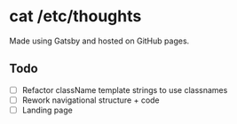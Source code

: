 # cat /etc/thoughts

Made using Gatsby and hosted on GitHub pages.

## Todo

- [ ] Refactor className template strings to use classnames
- [ ] Rework navigational structure + code
- [ ] Landing page
